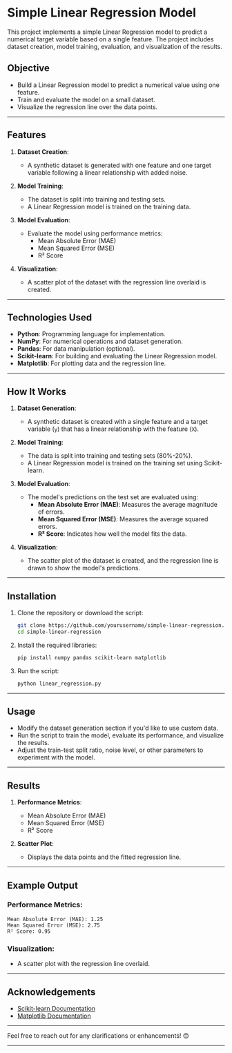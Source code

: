 # Simple Linear Regression Model

This project implements a simple Linear Regression model to predict a numerical target variable based on a single feature. The project includes dataset creation, model training, evaluation, and visualization of the results.

## Objective

- Build a Linear Regression model to predict a numerical value using one feature.
- Train and evaluate the model on a small dataset.
- Visualize the regression line over the data points.

---

## Features

1. **Dataset Creation**: 
   - A synthetic dataset is generated with one feature and one target variable following a linear relationship with added noise.

2. **Model Training**:
   - The dataset is split into training and testing sets.
   - A Linear Regression model is trained on the training data.

3. **Model Evaluation**:
   - Evaluate the model using performance metrics:
     - Mean Absolute Error (MAE)
     - Mean Squared Error (MSE)
     - R² Score

4. **Visualization**:
   - A scatter plot of the dataset with the regression line overlaid is created.

---

## Technologies Used

- **Python**: Programming language for implementation.
- **NumPy**: For numerical operations and dataset generation.
- **Pandas**: For data manipulation (optional).
- **Scikit-learn**: For building and evaluating the Linear Regression model.
- **Matplotlib**: For plotting data and the regression line.

---

## How It Works

1. **Dataset Generation**:
   - A synthetic dataset is created with a single feature and a target variable (`y`) that has a linear relationship with the feature (`X`).
   
2. **Model Training**:
   - The data is split into training and testing sets (80%-20%).
   - A Linear Regression model is trained on the training set using Scikit-learn.

3. **Model Evaluation**:
   - The model's predictions on the test set are evaluated using:
     - **Mean Absolute Error (MAE)**: Measures the average magnitude of errors.
     - **Mean Squared Error (MSE)**: Measures the average squared errors.
     - **R² Score**: Indicates how well the model fits the data.

4. **Visualization**:
   - The scatter plot of the dataset is created, and the regression line is drawn to show the model's predictions.

---

## Installation

1. Clone the repository or download the script:
   ```bash
   git clone https://github.com/yourusername/simple-linear-regression.git
   cd simple-linear-regression
   ```

2. Install the required libraries:
   ```bash
   pip install numpy pandas scikit-learn matplotlib
   ```

3. Run the script:
   ```bash
   python linear_regression.py
   ```

---

## Usage

- Modify the dataset generation section if you'd like to use custom data.
- Run the script to train the model, evaluate its performance, and visualize the results.
- Adjust the train-test split ratio, noise level, or other parameters to experiment with the model.

---

## Results

1. **Performance Metrics**:
   - Mean Absolute Error (MAE)
   - Mean Squared Error (MSE)
   - R² Score

2. **Scatter Plot**:
   - Displays the data points and the fitted regression line.

---

## Example Output

### Performance Metrics:
```
Mean Absolute Error (MAE): 1.25
Mean Squared Error (MSE): 2.75
R² Score: 0.95
```

### Visualization:
- A scatter plot with the regression line overlaid.

---



## Acknowledgements

- [Scikit-learn Documentation](https://scikit-learn.org/stable/documentation.html)
- [Matplotlib Documentation](https://matplotlib.org/stable/contents.html)

---

Feel free to reach out for any clarifications or enhancements! 😊

---
